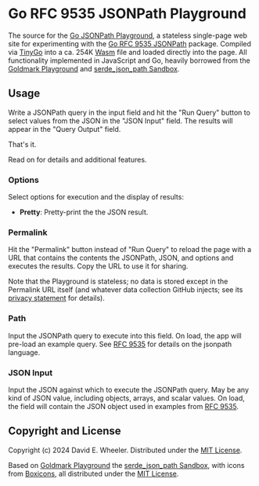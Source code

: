 Go RFC 9535 JSONPath Playground
===============================

The source for the [Go JSONPath Playground], a stateless single-page web site
for experimenting with the [Go RFC 9535 JSONPath] package. Compiled via
[TinyGo] into a ca. 254K [Wasm] file and loaded directly into the page. All
functionality implemented in JavaScript and Go, heavily borrowed from the
[Goldmark Playground] and [serde_json_path Sandbox].

Usage
-----

Write a JSONPath query in the input field and hit the "Run Query" button to
select values from the JSON in the "JSON Input" field. The results will appear
in the "Query Output" field.

That's it.

Read on for details and additional features.

### Options

Select options for execution and the display of results:

*   **Pretty**: Pretty-print the the JSON result.

### Permalink

Hit the "Permalink" button instead of "Run Query" to reload the page with a
URL that contains the contents the JSONPath, JSON, and options and executes
the results. Copy the URL to use it for sharing.

Note that the Playground is stateless; no data is stored except in the
Permalink URL itself (and whatever data collection GitHub injects; see its
[privacy statement] for details).

### Path

Input the JSONPath query to execute into this field. On load, the app will
pre-load an example query. See [RFC 9535] for details on the jsonpath
language.

### JSON Input

Input the JSON against which to execute the JSONPath query. May be any kind
of JSON value, including objects, arrays, and scalar values. On load, the
field will contain the JSON object used in examples from [RFC 9535].

## Copyright and License

Copyright (c) 2024 David E. Wheeler. Distributed under the [MIT License].

Based on [Goldmark Playground] the [serde_json_path Sandbox], with icons from
[Boxicons], all distributed under the [MIT License].

  [Go JSONPath Playground]: https://theory.github.io/jsonpath/playground
  [Go RFC 9535 JSONPath]: https://pkg.go.dev/github.com/theory/jsonpath
    "pkg.go.dev: github.com/theory/jsonpath"
  [Wasm]: https://webassembly.org "WebAssembly"
  [TinyGo]: https://tinygo.org
  [Goldmark Playground]: https://yuin.github.io/goldmark/playground
  [serde_json_path Sandbox]: https://serdejsonpath.live
  [privacy statement]: https://docs.github.com/en/site-policy/privacy-policies/github-general-privacy-statement
  [RFC 9535]: https://www.rfc-editor.org/rfc/rfc9535.html
  [MIT License]: https://opensource.org/license/mit
  [Boxicons]: https://boxicons.com
